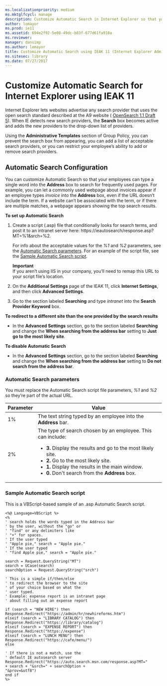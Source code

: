 ```yaml
---
ms.localizationpriority: medium
ms.mktglfcycl: manage
description: Customize Automatic Search in Internet Explorer so that your employees can type a single word into the Address box to search for frequently used pages.
author: lomayor
ms.prod: ie11
ms.assetid: 694e2f92-5e08-49dc-b83f-677d61fa918a
ms.reviewer: 
manager: dansimp
ms.author: lomayor
title: Customize Automatic Search using IEAK 11 (Internet Explorer Administration Kit 11 for IT Pros)
ms.sitesec: library
ms.date: 07/27/2017
---
```



# Customize Automatic Search for Internet Explorer using IEAK 11
Internet Explorer lets websites advertise any search provider that uses the open search standard described at the A9 website ( [OpenSearch 1.1 Draft 5](https://go.microsoft.com/fwlink/p/?LinkId=208582)). When IE detects new search providers, the **Search** box becomes active and adds the new providers to the drop-down list of providers.

Using the **Administrative Templates** section of Group Policy, you can prevent the search box from appearing, you can add a list of acceptable search providers, or you can restrict your employee’s ability to add or remove search providers.

## Automatic Search Configuration
You can customize Automatic Search so that your employees can type a single word into the **Address** box to search for frequently used pages. For example, you can let a commonly used webpage about invoices appear if an employee types *invoice* into the **Address** box, even if the URL doesn’t include the term. If a website can’t be associated with the term, or if there are multiple matches, a webpage appears showing the top search results.

**To set up Automatic Search**

1.  Create a script (.asp) file that conditionally looks for search terms, and post it to an intranet server here: https://ieautosearch/response.asp?MT=%1&srch=%2.<p>
For info about the acceptable values for the *%1* and *%2* parameters, see the [Automatic Search parameters](#automatic-search-parameters). For an example of the script file, see the [Sample Automatic Search script](#sample-automatic-search-script).<p>
**Important**<br>If you aren’t using IIS in your company, you’ll need to remap this URL to your script file’s location. 

2.  On the **Additional Settings** page of the IEAK 11, click **Internet Settings**, and then click **Advanced Settings**.

3.  Go to the section labeled **Searching** and type *intranet* into the **Search Provider Keyword** box.

**To redirect to a different site than the one provided by the search results**

-   In the **Advanced Settings** section, go to the section labeled **Searching** and change the **When searching from the address bar** setting to **Just go to the most likely site**.

**To disable Automatic Search**

-   In the **Advanced Settings** section, go to the section labeled **Searching** and change the **When searching from the address bar** setting to **Do not search from the address bar**.

### Automatic Search parameters
You must replace the Automatic Search script file parameters, *%1* and *%2* so they’re part of the actual URL.

|Parameter |Value                                                   |
|----------|--------------------------------------------------------|
|1% |The text string typed by an employee into the **Address** bar. |
|2% |The type of search chosen by an employee. This can include:<ul><li>**3.** Display the results and go to the most likely site.</li><li>**2.** Go to the most likely site.</li><li>**1.** Display the results in the main window.</li><li>**0.** Don't search from the **Address** box.</li></ul> |

### Sample Automatic Search script
This is a VBScript-based sample of an .asp Automatic Search script.

```
<%@ Language=VBScript %>
<%
' search holds the words typed in the Address bar
' by the user, without the "go" or
' "find" or any delimiters like
' "+" for spaces.
' If the user typed
' "Apple pie," search = "Apple pie."
' If the user typed
' "find Apple pie," search = "Apple pie."

search = Request.QueryString("MT")
search = UCase(search)
searchOption = Request.QueryString("srch")

' This is a simple if/then/else
' to redirect the browser to the site
' of your choice based on what the
' user typed.
' Example: expense report is an intranet page
' about filling out an expense report

if (search = "NEW HIRE") then
Response.Redirect("https://admin/hr/newhireforms.htm") 
elseif (search = "LIBRARY CATALOG") then
Response.Redirect("https://library/catalog")
elseif (search = "EXPENSE REPORT") then
Response.Redirect("https://expense")
elseif (search = "LUNCH MENU") then
Response.Redirect("https://cafe/menu/")
else

' If there is not a match, use the
' default IE autosearch server
Response.Redirect("https://auto.search.msn.com/response.asp?MT="
+ search + "&srch=" + searchOption + 
"&prov=&utf8")
end if
%>
```

 

 





